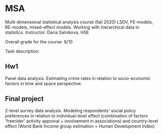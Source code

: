 # MSA
Multi-dimensional statistical analysis course (fall 2020)
LSDV, FE-models, RE-models, mixed-effect models. Working with hierarchical data in statistics.
Instructor: Daria Salnikova, HSE

Overall grade for the course: 8/10




Task description:

## Hw1
Panel data analysis. Estimating crime rates in relation to socio-economic factors in time and space perspective.

## Final project
2-level survey data analysis. Modeling respondents' social policy preferences in relation to individual-level effect (combination of factors 'freerider' activity approval + involvement in associations) and country-level effect (World Bank Income group estimation + Human Development Index)


